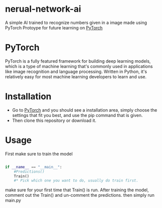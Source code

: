 # nerual-network-ai
A simple AI trained to recognize numbers given in a image made using PyTorch
Protoype for future learning on [PyTorch](https://pytorch.org/)

# PyTorch
PyTorch is a fully featured framework for building deep learning models,
which is a type of machine learning that's commonly used in applications like image recognition and language processing.
Written in Python, it's relatively easy for most machine learning developers to learn and use.


# Installation 
* Go to [PyTorch](https://pytorch.org/) and you should see a installation area, simply choose the settings that fit you best, and use the pip command that is given.
* Then clone this repository or download it.

# Usage
First make sure to train the model

```python

if __name__ == "__main__":
    #Predictions()
    Train()
    #* Pick which one you want to do, usually do train first.

```

make sure for your first time that Train() is run.
After training the model, comment out the Train() and un-comment the predictions.
then simply run main.py
